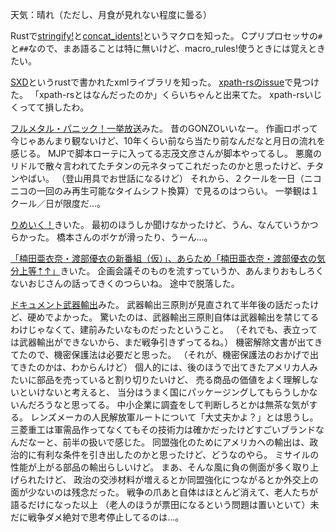 天気：晴れ（ただし、月食が見れない程度に曇る）

Rustで[stringify!](http://doc.rust-lang.org/nightly/std/macro.stringify!.html)と[concat_idents!](http://doc.rust-lang.org/nightly/std/macro.concat_idents!.html)というマクロを知った。
Cプリプロセッサの`#`と`##`なので、まあ語ることは特に無いけど、macro_rules!使うときには覚えときたい。

[SXD](https://github.com/shepmaster/sxd-rust)というrustで書かれたxmlライブラリを知った。
[xpath-rsのissue](https://github.com/PistonDevelopers/xpath-rs/issues/7)で見つけた。
「xpath-rsとはなんだったのか」くらいちゃんと出来てた。
xpath-rsいじくってて損したわ。

[フルメタル・パニック！一挙放送](http://live.nicovideo.jp/gate/lv193028575)みた。
昔のGONZOいいなー。
作画ロボって今じゃあんまり観ないけど、10年くらい前なら当たり前なんだなと月日の流れを感じる。
MJPで脚本ローテに入ってる志茂文彦さんが脚本やってるし。
悪魔のリドルで散々言われてたチタンの元ネタってこれだったのかと思ったけど、チタンやばい。
（登山用具でお世話になるけど）
それから、２クールを一日（ニコニコの一回のみ再生可能なタイムシフト換算）で見るのはつらい。
一挙観は１クール／日が限度だ...。

[りめいく！](http://seaside-c.jp/program/remake/)きいた。
最初のほうしか聞けなかったけど、うん、なんていうかつらかった。
橋本さんのボケが滑ったり、うーん...。

[「楠田亜衣奈・渡部優衣の新番組（仮）」、あらため「楠田亜衣奈・渡部優衣の気分上等⇡↑」](http://ageage.secondshot.jp/)きいた。
企画会議そのものを流すっていうか、あんまりおもしろくないおじさんの話ってきくのつらいね。
途中で脱落した。

[ドキュメント武器輸出](http://www.nhk.or.jp/special/detail/2014/1005/)みた。
武器輸出三原則が見直されて半年後の話だったけど、硬めでよかった。
驚いたのは、武器輸出三原則自体は武器輸出を禁じてるわけじゃなくて、建前みたいなものだったということ。
（それでも、表立っては武器輸出ができないから、まだ戦争引きずってるね。）
機密解除文書が出てきてたので、機密保護法は必要だと思った。
（それが、機密保護法のおかげで出てきたのかは、わからんけど）
個人的には、後のほうで出てきたアメリカ人みたいに部品を売っていると割り切りたいけど、
売る商品の価値をよく理解しないといけないと考えると、
当分はうまく国にパッケージングしてもらうしかないんだろうなと思ってる。
中小企業に調査をして判断しろとかは無茶な気がする。
レンズメーカの人民解放軍ルートについて「大丈夫かよ？」とは思うし。
三菱重工は軍需品作ってなくてもその技術力は確かだったけどすごいブランドなんだなーと、前半の扱いで感じた。
同盟強化のためにアメリカへの輸出は、政治的に有利な条件を引き出したのかと思ったけど、どうなのやら。
ミサイルの性能が上がる部品の輸出らしいけど。
まあ、そんな風に負の側面が多く取り上げられたけど、
政治の交渉材料が増えるとか同盟強化につながるとか外交上の面が少ないのは残念だった。
戦争の爪あと自体はほとんど消えて、老人たちが語るだけになった以上
（老人のほうが票田になるという問題は置いといて）未だに戦争ダメ絶対で思考停止してるのは...。
